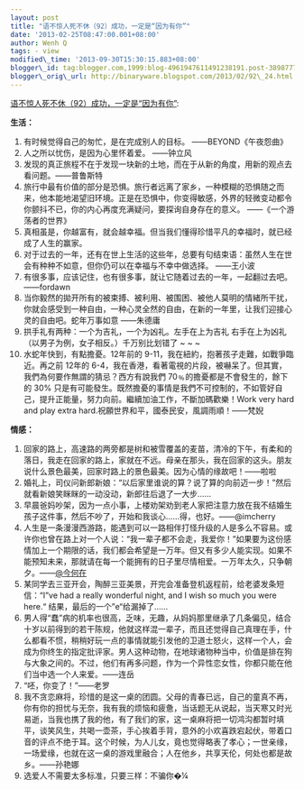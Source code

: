 ```yaml
--- 
layout: post 
title: "语不惊人死不休（92）成功，一定是“因为有你”"
date: '2013-02-25T08:47:00.001+08:00' 
author: Wenh Q
tags: - view
modified\_time: '2013-09-30T15:30:15.883+08:00' 
blogger\_id: tag:blogger.com,1999:blog-4961947611491238191.post-3898777233213287857
blogger\_orig\_url: http://binaryware.blogspot.com/2013/02/92\_24.html
---
```

[语不惊人死不休（92）成功，一定是“因为有你”](http://zreading.cn.feedsportal.com/c/35042/f/647833/s/28a4f4e2/l/0L0Szreading0Bcn0Carchives0C36160Bhtml/story01.htm):

**生活：**


1.  有时候觉得自己的匆忙，是在完成别人的目标。 ——BEYOND《午夜怨曲》
2.  人之所以忧伤，是因为心里怀着爱。 ——钟立风
3.  发现的真正旅程不在于发现一块新的土地，而在于从新的角度，用新的观点去看问题。——普鲁斯特
4.  旅行中最有价值的部分是恐惧。旅行者远离了家乡，一种模糊的恐惧随之而来，他本能地渴望旧环境。正是在恐惧中，你变得敏感，外界的轻微变动都令你颤抖不已，你的内心再度充满疑问，要探询自身存在的意义。
    ——《一个游荡者的世界》
5.  真相虽是，你越富有，就会越幸福。但当我们懂得珍惜平凡的幸福时，就已经成了人生的赢家。
6.  对于过去的一年，还有在世上生活的这些年，总要有句结束语：虽然人生在世会有种种不如意，但你仍可以在幸福与不幸中做选择。
    ——王小波
7.  有很多事，应该记住，也有很多事，就让它随着过去的一年，一起翻过去吧。——fordawn
8.  当你毅然的拋开所有的被束搏、被利用、被围困、被他人莫明的情緒所干扰，你就会感受到一种自由，一种心灵全然的自由，在新的一年里，让我们迎接心灵的自由吧。蛇年万事如意
    ——朱德庸
9.  拱手礼有两种：一个为吉礼，一个为凶礼。左手在上为吉礼
    右手在上为凶礼（以男子为例，女子相反。）千万别比划错了
~
~
~
10. 水蛇年快到，有點擔憂。12年前的
    9-11，我在紐約，抱著孩子走難，如戰爭臨近。再之前 12年的
    6-4，我在香港，看著電視的片段，被嚇呆了。但其實，我們為何要作無謂的猜忌？西方有說我們
    70﹪的擔憂都是不會發生的，餘下的 30%
    只是有可能發生。既然擔憂的事情是我們不可控制的，不如管好自己，提升正能量，努力向前。繼續加油工作，不斷加碼歡樂！Work
    very hard and play extra
    hard.祝願世界和平，國泰民安，風調雨順！——梵婗


**情感：**


1.  回家的路上，高速路的两旁都是树和被雪覆盖的麦苗，清冷的下午，有柔和的落日，我走在回家的路上，家就在不远。母亲在那头，我在回家的这头。朋友说什么景色最美，回家时路上的景色最美。因为心情的缘故吧！——啦啦
2.  婚礼上，司仪问新郎新娘：“以后家里谁说的算？说了算的向前迈一步！”然后就看新娘笑眯眯的一动没动，新郎往后退了一大步……
3.  早晨爸妈吵架，因为一点小事，上楼劝架劝到老人家把注意力放在我不结婚生孩子这件事，然后不吵了，开始和我谈心……得，也好。——@imcherry
4.  人生是一条漫漫西游路，能遇到可以一路相伴打怪升级的人是多么不容易。或许你也曾在路上对一个人说：“我一辈子都不会走，我爱你！”如果要为这份感情加上一个期限的话，我们都会希望是一万年。但又有多少人能实现。如果不能预知未来，那就请在每一个能拥有的日子里尽情相爱。一万年太久，只争朝夕。——[@今何在](http://weibo.com/jhz "今何在")
5.  某同学去三亚开会，陶醉三亚美景，开完会准备登机返程前，给老婆发条短信：“I”ve
    had a really wonderful night, and I wish so much you were here.“
    结果，最后的一个”e“给漏掉了……
6.  男人得“蠢”病的机率也很高，乏味，无趣，从妈妈那里继承了几条偏见，结合十岁以前得到的若干陈规，他就这样混一辈子，而且还觉得自己真理在手，什么都看不惯，稍稍好玩一点的事情就能引发他的卫道士怒火，这样一个人，会成为你终生的指定批评家。男人这种动物，在地球诸物种当中，价值是排在狗与大象之间的。不过，他们有再多问题，作为一个异性恋女性，你都只能在他们当中选一个人来爱。——连岳
7.  “呸，你变了！”——老罗
8.  我不贪恋麻将，珍惜的是这一桌的团圆。父母的青春已远，自己的童真不再，你有你的担忧与无奈，我有我的烦恼和疲惫，当话题无从说起，当天寒又时光易逝，当我也携了我的他，有了我们的家，这一桌麻将把一切鸿沟都暂时填平，谈笑风生，共喝一壶茶，手心挨着手背，意外的小欢喜跌宕起伏，带着口音的评点不绝于耳。这个时候，为人儿女，竟也觉得略表了孝心；一世亲缘，一场爱缘，也就在这一桌的游戏里融合；人在他乡，共享天伦，何处也都是故乡。——孙艳娜
9.  选爱人不需要太多标准，只要三样：不骗你�¼

